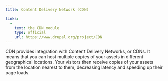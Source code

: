 ```yaml
---
title: Content Delivery Network (CDN)

links:
  -
    text: the CDN module
    type: official
    url: https://www.drupal.org/project/CDN
---
```


CDN provides integration with Content Delivery Networks, or CDNs. It means that you can host multiple copies of your assets in different geographical locations. Your visitors then receive copies of your assets from the location nearest to them, decreasing latency and speeding up their page loads.
